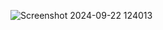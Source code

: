 ![Screenshot 2024-09-22 124013](https://github.com/user-attachments/assets/b7e323d7-03b3-4cfd-a5d2-3ad2a14d212c)
